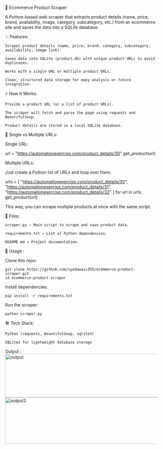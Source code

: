 🛒 Ecommerce Product Scraper

A Python-based web scraper that extracts product details (name, price, brand, availability, image, category, subcategory, etc.) from an ecommerce site and saves the data into a SQLite database.

✨ Features:

	Scrapes product details (name, price, brand, category, subcategory, availability, image link).

	Saves data into SQLite (product.db) with unique product URLs to avoid duplicates.

	Works with a single URL or multiple product URLs.

	Clean, structured data storage for easy analysis or future integration.

⚡ How It Works:

	Provide a product URL (or a list of product URLs).

	The scraper will fetch and parse the page using requests and BeautifulSoup.

	Product details are stored in a local SQLite database.

🔄 Single vs Multiple URLs:

Single URL:

url = "https://automationexercise.com/product_details/30"
get_product(url)


Multiple URLs:

Just create a Python list of URLs and loop over them:

urls = [
    "https://automationexercise.com/product_details/30",
    "https://automationexercise.com/product_details/31",
    "https://automationexercise.com/product_details/32"
]
for url in urls:
    get_product(url)


This way, you can scrape multiple products at once with the same script.

📂 Files:

	scraper.py → Main script to scrape and save product data.

	requirements.txt → List of Python dependencies.

	README.md → Project documentation.

🚀 Usage :

Clone this repo:

	git clone https://github.com/syedawais355/ecommerce-product-scraper.git
	cd ecommerce-product-scraper


Install dependencies:

	pip install -r requirements.txt


Run the scraper:

	python scraper.py

🛠️ Tech Stack:

	Python (requests, BeautifulSoup, sqlite3)

	SQLite3 for lightweight database storage
 Output :
<img width="827" height="143" alt="output" src="https://github.com/user-attachments/assets/8eaf3fd7-14c3-431b-993e-e70f1df6a598" />
<img width="583" height="153" alt="output2" src="https://github.com/user-attachments/assets/c956979d-c863-4ebc-8455-7df29ccec6d9" />
